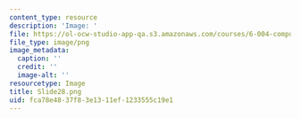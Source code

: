 ```yaml
---
content_type: resource
description: 'Image: '
file: https://ol-ocw-studio-app-qa.s3.amazonaws.com/courses/6-004-computation-structures-spring-2017/fca78e4837f83e1311ef1233555c19e1_Slide28.png
file_type: image/png
image_metadata:
  caption: ''
  credit: ''
  image-alt: ''
resourcetype: Image
title: Slide28.png
uid: fca78e48-37f8-3e13-11ef-1233555c19e1
---
```

